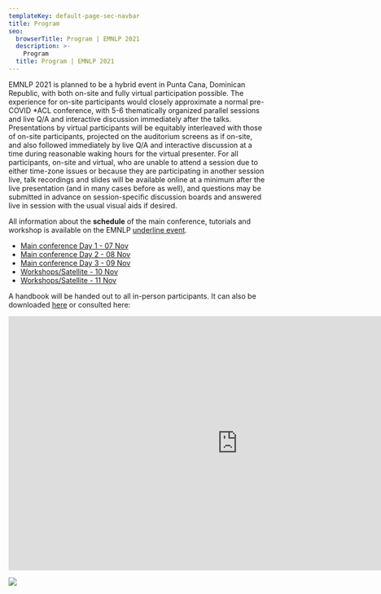 ```yaml
---
templateKey: default-page-sec-navbar
title: Program
seo:
  browserTitle: Program | EMNLP 2021
  description: >-
    Program
  title: Program | EMNLP 2021
---
```



EMNLP 2021 is planned to be a hybrid event in Punta Cana, Dominican Republic, with both on-site and fully virtual participation possible.
The experience for on-site participants would closely approximate a normal pre-COVID \*ACL conference, with 5-6 thematically organized parallel sessions and live Q/A and interactive discussion immediately after the talks. Presentations by virtual participants will be equitably interleaved with those of on-site participants, projected on the auditorium screens as if on-site, and also followed immediately by live Q/A and interactive discussion at a time during reasonable waking hours for the virtual presenter. For all participants, on-site and virtual, who are unable to attend a session due to either time-zone issues or because they are participating in another session live, talk recordings and slides will be available online at a minimum after the live presentation (and in many cases before as well), and questions may be submitted in advance on session-specific discussion boards and answered live in session with the usual visual aids if desired.

All information about the **schedule** of the main conference, tutorials and workshop is available on the EMNLP [underline event](https://underline.io/events/192/reception). 

* [Main conference Day 1 - 07 Nov](https://underline.io/events/192/schedule?day=2021-11-06T23%3A00%3A00.000Z)  
* [Main conference Day 2 - 08 Nov](https://underline.io/events/192/schedule?day=2021-11-07T23%3A00%3A00.000Z)  
* [Main conference Day 3 - 09 Nov](https://underline.io/events/192/schedule?day=2021-11-08T23%3A00%3A00.000Z)
* [Workshops/Satellite - 10 Nov](https://underline.io/events/192/schedule?day=2021-11-09T23%3A00%3A00.000Z)
* [Workshops/Satellite - 11 Nov](https://underline.io/events/192/schedule?day=2021-11-10T23%3A00%3A00.000Z)  

A handbook will be handed out to all in-person participants. It can also be downloaded [here](/files/handbook-EMNLP2021.pdf) or consulted here:
<iframe style="width:900px;height:500px" src="https://online.fliphtml5.com/ebtyf/qgas/"  seamless="seamless" scrolling="no" frameborder="0" allowtransparency="true" allowfullscreen="true" ></iframe>

![](/img/powered_by_underline.png)
